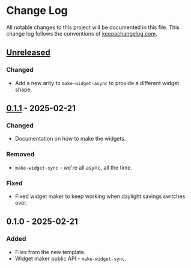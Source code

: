 # Change Log
All notable changes to this project will be documented in this file. This change log follows the conventions of [keepachangelog.com](http://keepachangelog.com/).

## [Unreleased]
### Changed
- Add a new arity to `make-widget-async` to provide a different widget shape.

## [0.1.1] - 2025-02-21
### Changed
- Documentation on how to make the widgets.

### Removed
- `make-widget-sync` - we're all async, all the time.

### Fixed
- Fixed widget maker to keep working when daylight savings switches over.

## 0.1.0 - 2025-02-21
### Added
- Files from the new template.
- Widget maker public API - `make-widget-sync`.

[Unreleased]: https://sourcehost.site/your-name/asslangtool/compare/0.1.1...HEAD
[0.1.1]: https://sourcehost.site/your-name/asslangtool/compare/0.1.0...0.1.1

